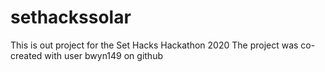 # sethackssolar

This is out project for the Set Hacks Hackathon 2020
The project was co-created with user bwyn149 on github
